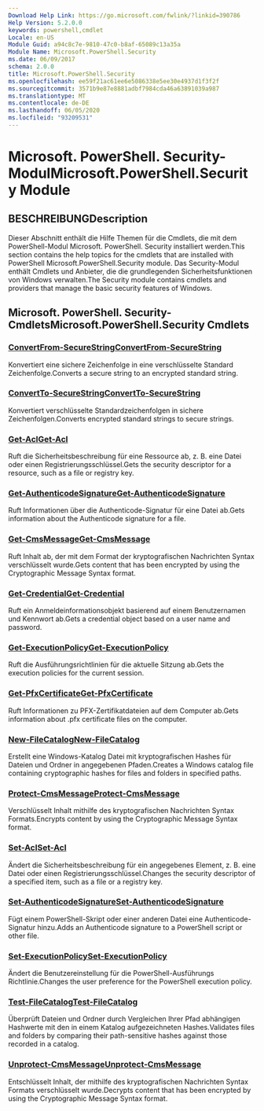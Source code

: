 ```yaml
---
Download Help Link: https://go.microsoft.com/fwlink/?linkid=390786
Help Version: 5.2.0.0
keywords: powershell,cmdlet
Locale: en-US
Module Guid: a94c8c7e-9810-47c0-b8af-65089c13a35a
Module Name: Microsoft.PowerShell.Security
ms.date: 06/09/2017
schema: 2.0.0
title: Microsoft.PowerShell.Security
ms.openlocfilehash: ee59f21ac61ee6e5086338e5ee30e4937d1f3f2f
ms.sourcegitcommit: 3571b9e87e8881adbf7984cda46a63891039a987
ms.translationtype: MT
ms.contentlocale: de-DE
ms.lasthandoff: 06/05/2020
ms.locfileid: "93209531"
---
```

# <span data-ttu-id="727d4-103">Microsoft. PowerShell. Security-Modul</span><span class="sxs-lookup"><span data-stu-id="727d4-103">Microsoft.PowerShell.Security Module</span></span>

## <span data-ttu-id="727d4-104">BESCHREIBUNG</span><span class="sxs-lookup"><span data-stu-id="727d4-104">Description</span></span>

<span data-ttu-id="727d4-105">Dieser Abschnitt enthält die Hilfe Themen für die Cmdlets, die mit dem PowerShell-Modul Microsoft. PowerShell. Security installiert werden.</span><span class="sxs-lookup"><span data-stu-id="727d4-105">This section contains the help topics for the cmdlets that are installed with PowerShell Microsoft.PowerShell.Security module.</span></span> <span data-ttu-id="727d4-106">Das Security-Modul enthält Cmdlets und Anbieter, die die grundlegenden Sicherheitsfunktionen von Windows verwalten.</span><span class="sxs-lookup"><span data-stu-id="727d4-106">The Security module contains cmdlets and providers that manage the basic security features of Windows.</span></span>

## <span data-ttu-id="727d4-107">Microsoft. PowerShell. Security-Cmdlets</span><span class="sxs-lookup"><span data-stu-id="727d4-107">Microsoft.PowerShell.Security Cmdlets</span></span>

### [<span data-ttu-id="727d4-108">ConvertFrom-SecureString</span><span class="sxs-lookup"><span data-stu-id="727d4-108">ConvertFrom-SecureString</span></span>](ConvertFrom-SecureString.md)
<span data-ttu-id="727d4-109">Konvertiert eine sichere Zeichenfolge in eine verschlüsselte Standard Zeichenfolge.</span><span class="sxs-lookup"><span data-stu-id="727d4-109">Converts a secure string to an encrypted standard string.</span></span>

### [<span data-ttu-id="727d4-110">ConvertTo-SecureString</span><span class="sxs-lookup"><span data-stu-id="727d4-110">ConvertTo-SecureString</span></span>](ConvertTo-SecureString.md)
<span data-ttu-id="727d4-111">Konvertiert verschlüsselte Standardzeichenfolgen in sichere Zeichenfolgen.</span><span class="sxs-lookup"><span data-stu-id="727d4-111">Converts encrypted standard strings to secure strings.</span></span>

### [<span data-ttu-id="727d4-112">Get-Acl</span><span class="sxs-lookup"><span data-stu-id="727d4-112">Get-Acl</span></span>](Get-Acl.md)
<span data-ttu-id="727d4-113">Ruft die Sicherheitsbeschreibung für eine Ressource ab, z. B. eine Datei oder einen Registrierungsschlüssel.</span><span class="sxs-lookup"><span data-stu-id="727d4-113">Gets the security descriptor for a resource, such as a file or registry key.</span></span>

### [<span data-ttu-id="727d4-114">Get-AuthenticodeSignature</span><span class="sxs-lookup"><span data-stu-id="727d4-114">Get-AuthenticodeSignature</span></span>](Get-AuthenticodeSignature.md)
<span data-ttu-id="727d4-115">Ruft Informationen über die Authenticode-Signatur für eine Datei ab.</span><span class="sxs-lookup"><span data-stu-id="727d4-115">Gets information about the Authenticode signature for a file.</span></span>

### [<span data-ttu-id="727d4-116">Get-CmsMessage</span><span class="sxs-lookup"><span data-stu-id="727d4-116">Get-CmsMessage</span></span>](Get-CmsMessage.md)
<span data-ttu-id="727d4-117">Ruft Inhalt ab, der mit dem Format der kryptografischen Nachrichten Syntax verschlüsselt wurde.</span><span class="sxs-lookup"><span data-stu-id="727d4-117">Gets content that has been encrypted by using the Cryptographic Message Syntax format.</span></span>

### [<span data-ttu-id="727d4-118">Get-Credential</span><span class="sxs-lookup"><span data-stu-id="727d4-118">Get-Credential</span></span>](Get-Credential.md)
<span data-ttu-id="727d4-119">Ruft ein Anmeldeinformationsobjekt basierend auf einem Benutzernamen und Kennwort ab.</span><span class="sxs-lookup"><span data-stu-id="727d4-119">Gets a credential object based on a user name and password.</span></span>

### [<span data-ttu-id="727d4-120">Get-ExecutionPolicy</span><span class="sxs-lookup"><span data-stu-id="727d4-120">Get-ExecutionPolicy</span></span>](Get-ExecutionPolicy.md)
<span data-ttu-id="727d4-121">Ruft die Ausführungsrichtlinien für die aktuelle Sitzung ab.</span><span class="sxs-lookup"><span data-stu-id="727d4-121">Gets the execution policies for the current session.</span></span>

### [<span data-ttu-id="727d4-122">Get-PfxCertificate</span><span class="sxs-lookup"><span data-stu-id="727d4-122">Get-PfxCertificate</span></span>](Get-PfxCertificate.md)
<span data-ttu-id="727d4-123">Ruft Informationen zu PFX-Zertifikatdateien auf dem Computer ab.</span><span class="sxs-lookup"><span data-stu-id="727d4-123">Gets information about .pfx certificate files on the computer.</span></span>

### [<span data-ttu-id="727d4-124">New-FileCatalog</span><span class="sxs-lookup"><span data-stu-id="727d4-124">New-FileCatalog</span></span>](New-FileCatalog.md)
<span data-ttu-id="727d4-125">Erstellt eine Windows-Katalog Datei mit kryptografischen Hashes für Dateien und Ordner in angegebenen Pfaden.</span><span class="sxs-lookup"><span data-stu-id="727d4-125">Creates a Windows catalog file containing cryptographic hashes for files and folders in specified paths.</span></span>

### [<span data-ttu-id="727d4-126">Protect-CmsMessage</span><span class="sxs-lookup"><span data-stu-id="727d4-126">Protect-CmsMessage</span></span>](Protect-CmsMessage.md)
<span data-ttu-id="727d4-127">Verschlüsselt Inhalt mithilfe des kryptografischen Nachrichten Syntax Formats.</span><span class="sxs-lookup"><span data-stu-id="727d4-127">Encrypts content by using the Cryptographic Message Syntax format.</span></span>

### [<span data-ttu-id="727d4-128">Set-Acl</span><span class="sxs-lookup"><span data-stu-id="727d4-128">Set-Acl</span></span>](Set-Acl.md)
<span data-ttu-id="727d4-129">Ändert die Sicherheitsbeschreibung für ein angegebenes Element, z. B. eine Datei oder einen Registrierungsschlüssel.</span><span class="sxs-lookup"><span data-stu-id="727d4-129">Changes the security descriptor of a specified item, such as a file or a registry key.</span></span>

### [<span data-ttu-id="727d4-130">Set-AuthenticodeSignature</span><span class="sxs-lookup"><span data-stu-id="727d4-130">Set-AuthenticodeSignature</span></span>](Set-AuthenticodeSignature.md)
<span data-ttu-id="727d4-131">Fügt einem PowerShell-Skript oder einer anderen Datei eine Authenticode-Signatur hinzu.</span><span class="sxs-lookup"><span data-stu-id="727d4-131">Adds an Authenticode signature to a PowerShell script or other file.</span></span>

### [<span data-ttu-id="727d4-132">Set-ExecutionPolicy</span><span class="sxs-lookup"><span data-stu-id="727d4-132">Set-ExecutionPolicy</span></span>](Set-ExecutionPolicy.md)
<span data-ttu-id="727d4-133">Ändert die Benutzereinstellung für die PowerShell-Ausführungs Richtlinie.</span><span class="sxs-lookup"><span data-stu-id="727d4-133">Changes the user preference for the PowerShell execution policy.</span></span>

### [<span data-ttu-id="727d4-134">Test-FileCatalog</span><span class="sxs-lookup"><span data-stu-id="727d4-134">Test-FileCatalog</span></span>](Test-FileCatalog.md)
<span data-ttu-id="727d4-135">Überprüft Dateien und Ordner durch Vergleichen Ihrer Pfad abhängigen Hashwerte mit den in einem Katalog aufgezeichneten Hashes.</span><span class="sxs-lookup"><span data-stu-id="727d4-135">Validates files and folders by comparing their path-sensitive hashes against those recorded in a catalog.</span></span>

### [<span data-ttu-id="727d4-136">Unprotect-CmsMessage</span><span class="sxs-lookup"><span data-stu-id="727d4-136">Unprotect-CmsMessage</span></span>](Unprotect-CmsMessage.md)
<span data-ttu-id="727d4-137">Entschlüsselt Inhalt, der mithilfe des kryptografischen Nachrichten Syntax Formats verschlüsselt wurde.</span><span class="sxs-lookup"><span data-stu-id="727d4-137">Decrypts content that has been encrypted by using the Cryptographic Message Syntax format.</span></span>

